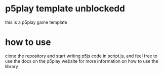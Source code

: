 # p5play template unblockedd
this is a p5play game template


# how to use
clone the repository and start writing p5js code in script.js, and feel free to use the docs on the p5play website for more information on how to use the library